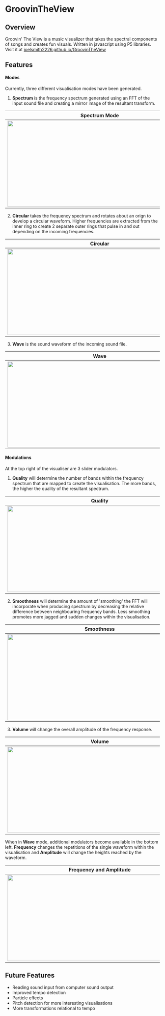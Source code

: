 # GroovinTheView

## Overview
Groovin' The View is a music visualizer that takes the spectral components of songs and creates fun visuals. Written in javascript using P5 libraries.
Visit it at [joelsmith2226.github.io/GroovinTheView](https://joelsmith2226.github.io/GroovinTheView)

## Features
#### Modes
Currently, three different visualisation modes have been generated. 

1. **Spectrum** is the frequency spectrum generated using an FFT of the input sound file and creating a mirror image of the resultant transform. 

|**Spectrum Mode**           |
| :---: |
|<img src="https://github.com/joelsmith2226/GroovinTheView/blob/master/assets/gifs/spectrum1.gif" width="600" height="280">|

2. **Circular** takes the frequency spectrum and rotates about an orign to develop a circular waveform. Higher frequencies are extracted from the inner ring to create 2 separate outer rings that pulse in and out depending on the incoming frequencies. 

|**Circular**                |
| :---: |
|<img src="https://github.com/joelsmith2226/GroovinTheView/blob/master/assets/gifs/circle1.gif" width="600" height="280">|

3. **Wave** is the sound waveform of the incoming sound file.

|**Wave**                     |
| :---: |
|<img src="https://github.com/joelsmith2226/GroovinTheView/blob/master/assets/gifs/wave1.gif" width="600" height="280">|

#### Modulations
At the top right of the visualiser are 3 slider modulators.

1. **Quality** will determine the number of bands within the frequency spectrum that are mapped to create the visualisation. The more bands, the higher the quality of the resultant spectrum.

|**Quality**           |
| :---: |
|<img src="https://github.com/joelsmith2226/GroovinTheView/blob/master/assets/gifs/spectrum2_quality.gif" width="600" height="280">|

2. **Smoothness** will determine the amount of 'smoothing' the FFT will incorporate when producing spectrum by decreasing the relative difference between neighbouring frequency bands. Less smoothing promotes more jagged and sudden changes within the visualisation.

|**Smoothness**                |
| :---: |
|<img src="https://github.com/joelsmith2226/GroovinTheView/blob/master/assets/gifs/spectrum3_smooth.gif" width="600" height="280">|

3. **Volume** will change the overall amplitude of the frequency response.

|**Volume**                     |
| :---: |
|<img src="https://github.com/joelsmith2226/GroovinTheView/blob/master/assets/gifs/spectrum4_volume.gif" width="600" height="280">|

When in **Wave** mode, additional modulators become available in the bottom left.
**Frequency** changes the repetitions of the single waveform within the visualisation and **Amplitude** will change the heights reached by the waveform.

|**Frequency and Amplitude**                     |
| :---: |
|<img src="https://github.com/joelsmith2226/GroovinTheView/blob/master/assets/gifs/wave1.gif" width="600" height="280">|

## Future Features ##
- Reading sound input from computer sound output
- Improved tempo detection
- Particle effects
- Pitch detection for more interesting visualisations
- More transformations relational to tempo
